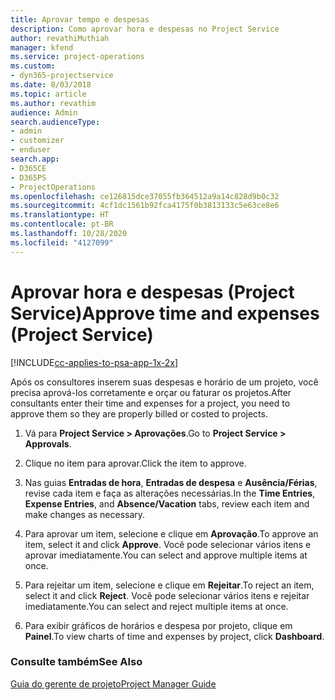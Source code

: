 ```yaml
---
title: Aprovar tempo e despesas
description: Como aprovar hora e despesas no Project Service
author: revathiMuthiah
manager: kfend
ms.service: project-operations
ms.custom:
- dyn365-projectservice
ms.date: 8/03/2018
ms.topic: article
ms.author: revathim
audience: Admin
search.audienceType:
- admin
- customizer
- enduser
search.app:
- D365CE
- D365PS
- ProjectOperations
ms.openlocfilehash: ce126815dce37055fb364512a9a14c828d9b0c32
ms.sourcegitcommit: 4cf1dc1561b92fca4175f0b3813133c5e63ce8e6
ms.translationtype: HT
ms.contentlocale: pt-BR
ms.lasthandoff: 10/28/2020
ms.locfileid: "4127099"
---
```

# <a name="approve-time-and-expenses-project-service"></a><span data-ttu-id="a60ce-103">Aprovar hora e despesas (Project Service)</span><span class="sxs-lookup"><span data-stu-id="a60ce-103">Approve time and expenses (Project Service)</span></span>

[!INCLUDE[cc-applies-to-psa-app-1x-2x](../includes/cc-applies-to-psa-app-1x-2x.md)]

<span data-ttu-id="a60ce-104">Após os consultores inserem suas despesas e horário de um projeto, você precisa aprová-los corretamente e orçar ou faturar os projetos.</span><span class="sxs-lookup"><span data-stu-id="a60ce-104">After consultants enter their time and expenses for a project, you need to approve them so they are properly billed or costed to projects.</span></span>  
  
1.  <span data-ttu-id="a60ce-105">Vá para **Project Service > Aprovações**.</span><span class="sxs-lookup"><span data-stu-id="a60ce-105">Go to **Project Service > Approvals**.</span></span>  
  
2.  <span data-ttu-id="a60ce-106">Clique no item para aprovar.</span><span class="sxs-lookup"><span data-stu-id="a60ce-106">Click the item to approve.</span></span>  
  
3.  <span data-ttu-id="a60ce-107">Nas guias **Entradas de hora**, **Entradas de despesa** e **Ausência/Férias**, revise cada item e faça as alterações necessárias.</span><span class="sxs-lookup"><span data-stu-id="a60ce-107">In the **Time Entries**, **Expense Entries**, and **Absence/Vacation** tabs, review each item and make changes as necessary.</span></span>  
  
4.  <span data-ttu-id="a60ce-108">Para aprovar um item, selecione e clique em **Aprovação**.</span><span class="sxs-lookup"><span data-stu-id="a60ce-108">To approve an item, select it and click **Approve**.</span></span> <span data-ttu-id="a60ce-109">Você pode selecionar vários itens e aprovar imediatamente.</span><span class="sxs-lookup"><span data-stu-id="a60ce-109">You can select and approve multiple items at once.</span></span>  
  
5.  <span data-ttu-id="a60ce-110">Para rejeitar um item, selecione e clique em **Rejeitar**.</span><span class="sxs-lookup"><span data-stu-id="a60ce-110">To reject an item, select it and click **Reject**.</span></span> <span data-ttu-id="a60ce-111">Você pode selecionar vários itens e rejeitar imediatamente.</span><span class="sxs-lookup"><span data-stu-id="a60ce-111">You can select and reject multiple items at once.</span></span>  
  
6.  <span data-ttu-id="a60ce-112">Para exibir gráficos de horários e despesa por projeto, clique em **Painel**.</span><span class="sxs-lookup"><span data-stu-id="a60ce-112">To view charts of time and expenses by project, click **Dashboard**.</span></span>  
  
### <a name="see-also"></a><span data-ttu-id="a60ce-113">Consulte também</span><span class="sxs-lookup"><span data-stu-id="a60ce-113">See Also</span></span>  
 [<span data-ttu-id="a60ce-114">Guia do gerente de projeto</span><span class="sxs-lookup"><span data-stu-id="a60ce-114">Project Manager Guide</span></span>](../psa/project-manager-guide.md)
